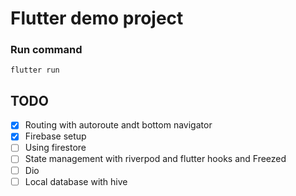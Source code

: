 # Flutter demo project

### Run command
`flutter run`

## TODO
- [x] Routing with autoroute andt bottom navigator
- [x] Firebase setup
- [ ] Using firestore
- [ ] State management with riverpod and flutter hooks and Freezed
- [ ] Dio 
- [ ] Local database with hive
